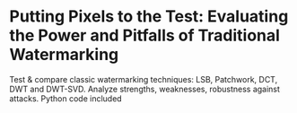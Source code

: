# Putting Pixels to the Test: Evaluating the Power and Pitfalls of Traditional Watermarking
Test &amp; compare classic watermarking techniques: LSB, Patchwork, DCT, DWT and DWT-SVD. Analyze strengths, weaknesses, robustness against attacks. Python code included
